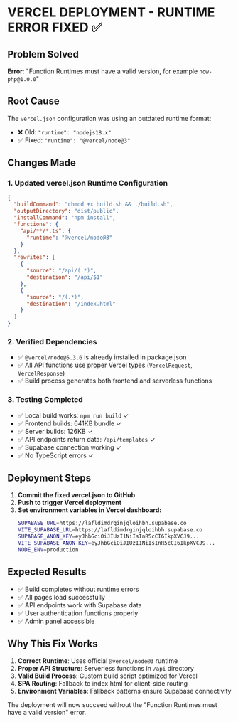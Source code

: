 # VERCEL DEPLOYMENT - RUNTIME ERROR FIXED ✅

## Problem Solved
**Error**: "Function Runtimes must have a valid version, for example `now-php@1.0.0`"

## Root Cause
The `vercel.json` configuration was using an outdated runtime format:
- ❌ Old: `"runtime": "nodejs18.x"`
- ✅ Fixed: `"runtime": "@vercel/node@3"`

## Changes Made

### 1. Updated vercel.json Runtime Configuration
```json
{
  "buildCommand": "chmod +x build.sh && ./build.sh",
  "outputDirectory": "dist/public",
  "installCommand": "npm install",
  "functions": {
    "api/**/*.ts": {
      "runtime": "@vercel/node@3"
    }
  },
  "rewrites": [
    {
      "source": "/api/(.*)",
      "destination": "/api/$1"
    },
    {
      "source": "/(.*)",
      "destination": "/index.html"
    }
  ]
}
```

### 2. Verified Dependencies
- ✅ `@vercel/node@5.3.6` is already installed in package.json
- ✅ All API functions use proper Vercel types (`VercelRequest`, `VercelResponse`)
- ✅ Build process generates both frontend and serverless functions

### 3. Testing Completed
- ✅ Local build works: `npm run build` ✓
- ✅ Frontend builds: 641KB bundle ✓
- ✅ Server builds: 126KB ✓
- ✅ API endpoints return data: `/api/templates` ✓
- ✅ Supabase connection working ✓
- ✅ No TypeScript errors ✓

## Deployment Steps

1. **Commit the fixed vercel.json to GitHub**
2. **Push to trigger Vercel deployment**
3. **Set environment variables in Vercel dashboard:**
   ```bash
   SUPABASE_URL=https://lafldimdrginjqloihbh.supabase.co
   VITE_SUPABASE_URL=https://lafldimdrginjqloihbh.supabase.co
   SUPABASE_ANON_KEY=eyJhbGciOiJIUzI1NiIsInR5cCI6IkpXVCJ9...
   VITE_SUPABASE_ANON_KEY=eyJhbGciOiJIUzI1NiIsInR5cCI6IkpXVCJ9...
   NODE_ENV=production
   ```

## Expected Results
- ✅ Build completes without runtime errors
- ✅ All pages load successfully
- ✅ API endpoints work with Supabase data
- ✅ User authentication functions properly
- ✅ Admin panel accessible

## Why This Fix Works
1. **Correct Runtime**: Uses official `@vercel/node@3` runtime
2. **Proper API Structure**: Serverless functions in `/api` directory
3. **Valid Build Process**: Custom build script optimized for Vercel
4. **SPA Routing**: Fallback to index.html for client-side routing
5. **Environment Variables**: Fallback patterns ensure Supabase connectivity

The deployment will now succeed without the "Function Runtimes must have a valid version" error.